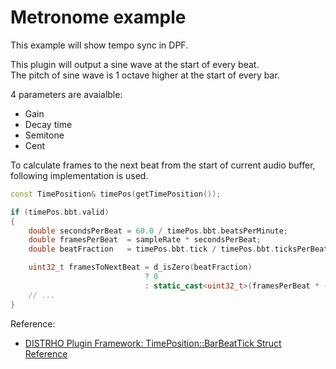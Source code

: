 # Metronome example

This example will show tempo sync in DPF.<br/>

This plugin will output a sine wave at the start of every beat.<br/>
The pitch of sine wave is 1 octave higher at the start of every bar.<br/>

4 parameters are avaialble:

- Gain
- Decay time
- Semitone
- Cent

To calculate frames to the next beat from the start of current audio buffer, following implementation is used.<br/>

```c++
const TimePosition& timePos(getTimePosition());

if (timePos.bbt.valid)
{
    double secondsPerBeat = 60.0 / timePos.bbt.beatsPerMinute;
    double framesPerBeat  = sampleRate * secondsPerBeat;
    double beatFraction   = timePos.bbt.tick / timePos.bbt.ticksPerBeat;

    uint32_t framesToNextBeat = d_isZero(beatFraction)
                              ? 0
                              : static_cast<uint32_t>(framesPerBeat * (1.0 - beatFraction));
    // ...
}
```

Reference:
- [DISTRHO Plugin Framework: TimePosition::BarBeatTick Struct Reference](https://distrho.github.io/DPF/structTimePosition_1_1BarBeatTick.html)
